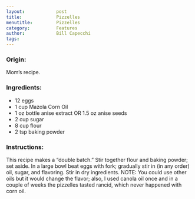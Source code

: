 ```yaml
---
layout:            post
title:             Pizzelles
menutitle:         Pizzelles
category:          Features
author:            Bill Capecchi
tags:
---
```


### Origin:

 Mom’s recipe.

### Ingredients:

- 12 eggs
- 1 cup Mazola Corn Oil
- 1 oz bottle anise extract OR 1.5 oz anise seeds
- 2 cup sugar
- 8 cup flour
- 2 tsp baking powder

### Instructions:
This recipe makes a “double batch.” Stir together flour and baking powder; set aside. In a large bowl beat eggs with fork; gradually stir in (in any order) oil, sugar, and flavoring. Stir in dry ingredients. NOTE: You could use other oils but it would change the flavor; also, I used canola oil once and in a couple of weeks the pizzelles tasted rancid, which never happened with corn oil.
